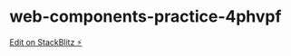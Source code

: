 # web-components-practice-4phvpf

[Edit on StackBlitz ⚡️](https://stackblitz.com/edit/web-components-practice-4phvpf)